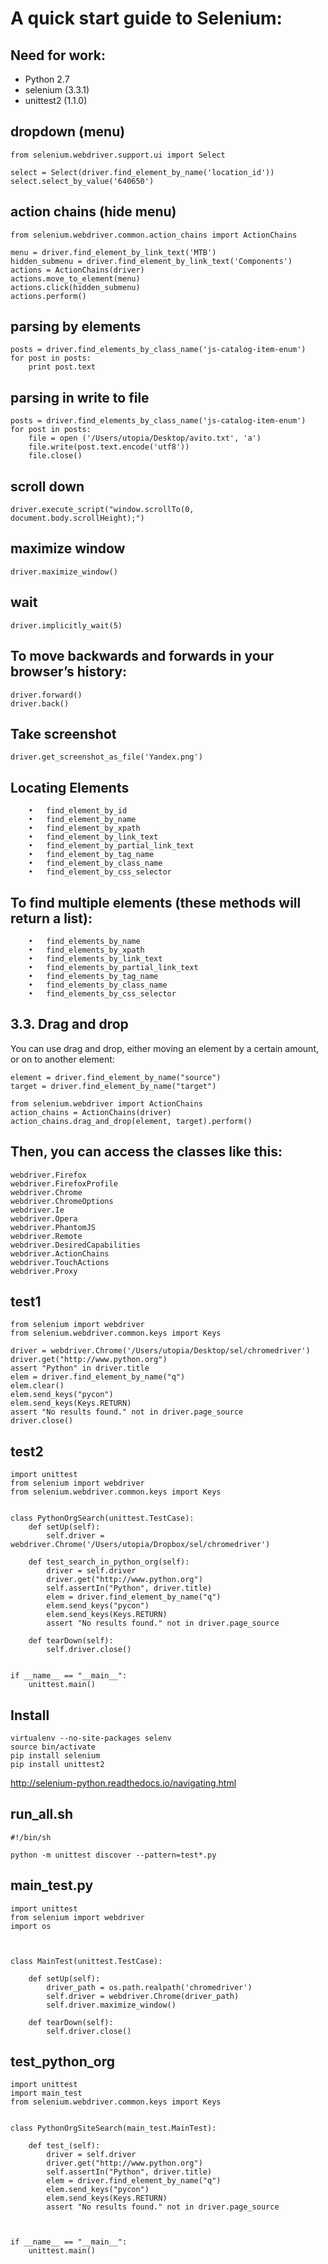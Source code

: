 # A quick start guide to Selenium:

## Need for work:

- Python 2.7
- selenium (3.3.1)
- unittest2 (1.1.0)




## dropdown (menu)
```
from selenium.webdriver.support.ui import Select

select = Select(driver.find_element_by_name('location_id'))
select.select_by_value('640650')
```

## action chains (hide menu)
```
from selenium.webdriver.common.action_chains import ActionChains

menu = driver.find_element_by_link_text('MTB')
hidden_submenu = driver.find_element_by_link_text('Components')
actions = ActionChains(driver)
actions.move_to_element(menu)
actions.click(hidden_submenu)
actions.perform()
```

## parsing by elements
```
posts = driver.find_elements_by_class_name('js-catalog-item-enum')
for post in posts:
	print post.text
```

## parsing in write to file
```
posts = driver.find_elements_by_class_name('js-catalog-item-enum')
for post in posts:
	file = open ('/Users/utopia/Desktop/avito.txt', 'a')
	file.write(post.text.encode('utf8'))
	file.close()
```

## scroll down
```
driver.execute_script("window.scrollTo(0, document.body.scrollHeight);")
```

## maximize window
```
driver.maximize_window()
```

## wait
```
driver.implicitly_wait(5)
```

## To move backwards and forwards in your browser’s history:
```
driver.forward()
driver.back()
```

## Take screenshot
```
driver.get_screenshot_as_file('Yandex.png')
```

## Locating Elements
```
	•	find_element_by_id
	•	find_element_by_name
	•	find_element_by_xpath
	•	find_element_by_link_text
	•	find_element_by_partial_link_text
	•	find_element_by_tag_name
	•	find_element_by_class_name
	•	find_element_by_css_selector
```

## To find multiple elements (these methods will return a list):
```
	•	find_elements_by_name
	•	find_elements_by_xpath
	•	find_elements_by_link_text
	•	find_elements_by_partial_link_text
	•	find_elements_by_tag_name
	•	find_elements_by_class_name
	•	find_elements_by_css_selector
```


## 3.3. Drag and drop
You can use drag and drop, either moving an element by a certain amount, or on to another element:
```
element = driver.find_element_by_name("source")
target = driver.find_element_by_name("target")

from selenium.webdriver import ActionChains
action_chains = ActionChains(driver)
action_chains.drag_and_drop(element, target).perform()
```



## Then, you can access the classes like this:
```
webdriver.Firefox
webdriver.FirefoxProfile
webdriver.Chrome
webdriver.ChromeOptions
webdriver.Ie
webdriver.Opera
webdriver.PhantomJS
webdriver.Remote
webdriver.DesiredCapabilities
webdriver.ActionChains
webdriver.TouchActions
webdriver.Proxy
```


## test1
```
from selenium import webdriver
from selenium.webdriver.common.keys import Keys

driver = webdriver.Chrome('/Users/utopia/Desktop/sel/chromedriver')
driver.get("http://www.python.org")
assert "Python" in driver.title
elem = driver.find_element_by_name("q")
elem.clear()
elem.send_keys("pycon")
elem.send_keys(Keys.RETURN)
assert "No results found." not in driver.page_source
driver.close()
```
## test2
```
import unittest
from selenium import webdriver
from selenium.webdriver.common.keys import Keys


class PythonOrgSearch(unittest.TestCase):
	def setUp(self):
		self.driver = webdriver.Chrome('/Users/utopia/Dropbox/sel/chromedriver')

	def test_search_in_python_org(self):
		driver = self.driver
		driver.get("http://www.python.org")
		self.assertIn("Python", driver.title)
		elem = driver.find_element_by_name("q")
		elem.send_keys("pycon")
		elem.send_keys(Keys.RETURN)
		assert "No results found." not in driver.page_source

	def tearDown(self):
		self.driver.close()


if __name__ == "__main__":
	unittest.main()
```


## Install
```
virtualenv --no-site-packages selenv
source bin/activate
pip install selenium
pip install unittest2
```
http://selenium-python.readthedocs.io/navigating.html

## run_all.sh
```
#!/bin/sh

python -m unittest discover --pattern=test*.py
```
## main_test.py
```
import unittest
from selenium import webdriver
import os



class MainTest(unittest.TestCase):

	def setUp(self):
		driver_path = os.path.realpath('chromedriver')
		self.driver = webdriver.Chrome(driver_path)
		self.driver.maximize_window()

	def tearDown(self):
		self.driver.close()
```
## test_python_org
```
import unittest
import main_test
from selenium.webdriver.common.keys import Keys


class PythonOrgSiteSearch(main_test.MainTest):

    def test_(self):
        driver = self.driver
        driver.get("http://www.python.org")
        self.assertIn("Python", driver.title)
        elem = driver.find_element_by_name("q")
        elem.send_keys("pycon")
        elem.send_keys(Keys.RETURN)
        assert "No results found." not in driver.page_source



if __name__ == "__main__":
    unittest.main()
```
